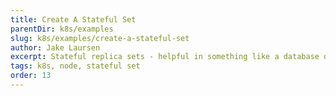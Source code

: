 ```yaml
---
title: Create A Stateful Set
parentDir: k8s/examples
slug: k8s/examples/create-a-stateful-set
author: Jake Laursen
excerpt: Stateful replica sets - helpful in something like a database deployment
tags: k8s, node, stateful set
order: 13
---
```


